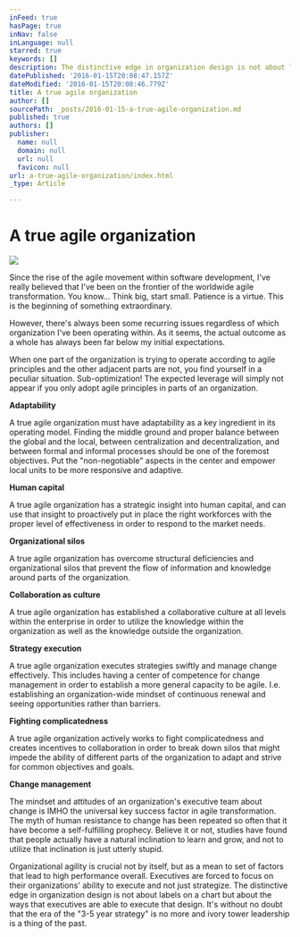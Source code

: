 ```yaml
---
inFeed: true
hasPage: true
inNav: false
inLanguage: null
starred: true
keywords: []
description: The distinctive edge in organization design is not about labels on a chart but about the ways that executives are able to execute that design.
datePublished: '2016-01-15T20:08:47.157Z'
dateModified: '2016-01-15T20:08:46.779Z'
title: A true agile organization
author: []
sourcePath: _posts/2016-01-15-a-true-agile-organization.md
published: true
authors: []
publisher:
  name: null
  domain: null
  url: null
  favicon: null
url: a-true-agile-organization/index.html
_type: Article

---
```

# A true agile organization
![](https://the-grid-user-content.s3-us-west-2.amazonaws.com/be7a1871-d0ce-4533-8645-cb2517846f2a.jpg)

Since the rise of the agile movement within software development, I've really believed that I've been on the frontier of the worldwide agile transformation. You know... Think big, start small. Patience is a virtue. This is the beginning of something extraordinary.

However, there's always been some recurring issues regardless of which organization I've been operating within. As it seems, the actual outcome as a whole has always been far below my initial expectations.

When one part of the organization is trying to operate according to agile principles and the other adjacent parts are not, you find yourself in a peculiar situation. Sub-optimization! The expected leverage will simply not appear if you only adopt agile principles in parts of an organization.

**Adaptability**

A true agile organization must have adaptability as a key ingredient in its operating model. Finding the middle ground and proper balance between the global and the local, between centralization and decentralization, and between formal and informal processes should be one of the foremost objectives. Put the "non-negotiable" aspects in the center and empower local units to be more responsive and adaptive.

**Human capital**

A true agile organization has a strategic insight into human capital, and can use that insight to proactively put in place the right workforces with the proper level of effectiveness in order to respond to the market needs.

**Organizational silos**

A true agile organization has overcome structural deficiencies and organizational silos that prevent the flow of information and knowledge around parts of the organization.

**Collaboration as culture**

A true agile organization has established a collaborative culture at all levels within the enterprise in order to utilize the knowledge within the organization as well as the knowledge outside the organization.

**Strategy execution**

A true agile organization executes strategies swiftly and manage change effectively. This includes having a center of competence for change management in order to establish a more general capacity to be agile. I.e. establishing an organization-wide mindset of continuous renewal and seeing opportunities rather than barriers.

**Fighting complicatedness**

A true agile organization actively works to fight complicatedness and creates incentives to collaboration in order to break down silos that might impede the ability of different parts of the organization to adapt and strive for common objectives and goals.

**Change management**

The mindset and attitudes of an organization's executive team about change is IMHO the universal key success factor in agile transformation. The myth of human resistance to change has been repeated so often that it have become a self-fulfilling prophecy. Believe it or not, studies have found that people actually have a natural inclination to learn and grow, and not to utilize that inclination is just utterly stupid.

Organizational agility is crucial not by itself, but as a mean to set of factors that lead to high performance overall. Executives are forced to focus on their organizations' ability to execute and not just strategize. The distinctive edge in organization design is not about labels on a chart but about the ways that executives are able to execute that design. It's without no doubt that the era of the "3-5 year strategy" is no more and ivory tower leadership is a thing of the past.
